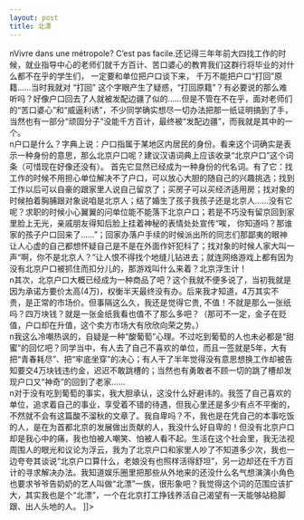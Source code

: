 ```yaml
---
layout: post
title: 北漂
---
```


<p>nVivre dans une métropole? C&#8217;est pas facile.还记得三年年前大四找工作的时候，就业指导中心的老师们就千方百计、苦口婆心的教育我们这群行将毕业的对什么都不在乎的学生们， 一定要和单位把户口谈下来， 千万不能把户口“打回”原籍……当时我就对 “打回” 这个字眼产生了疑惑，“打回原籍”？有必要说的那么难听吗？好像户口回去了人就被发配边疆了似的……但是不管在不在乎，面对老师们的“苦口婆心”和“威逼利诱”，不少同学确实想尽一切办法把那一纸证明搞到了手，当然也有一部分“顽固分子”没能千方百计，最终被“发配边疆”，而我就是其中的一个。<br />n户口是什么？字典上说：户口指属于某地区内居民的身份。看来这个词确实是表示一种身份的意思，那么北京户口呢？建议汉语词典上应该收录“北京户口”这个词条（可惜现在好像还没有）。 首先它显然已经成为一种身份的代名词。有了它：找工作的时候不用担心单位解决不了户口，可以放心大胆的随自己的兴趣挑选；找到工作以后可以自豪的跟家里人说自己留京了；买房子可以买经济适用房；找对象的时候拍着胸脯跟对象说咱是北京人；结了婚生了孩子我孩子还是北京人……没有它呢？求职的时候小心翼翼的问单位能不能落下北京户口；若是不巧没有留京回到家里脸上无光，亲戚朋友得知后脸上挂着神秘的表情处处宣传“唉， 你知道吗？那谁家的孩子户口回来了……”；回家办落户手续的时候派出所的同志们那鄙夷的眼神让人心虚的自己都想怀疑自己是不是在外面作奸犯科了；找对象的时候人家大叫一声“啊，你不是北京人？”让人恨不得找个地缝儿钻进去；就连网络游戏上都有因为没有北京户口被抓住而扣分儿的，那游戏叫什么来着？北京浮生计！ <br />n其次，北京户口大概已经成为一种商品了吧？这个我就不便多说了，当初我就是因为承诺方要价太高(4万)，权衡半天最终没有办。后来我才知道，4万其实不贵，是正常的市场价。但事隔这么久，我还是觉得它贵, 不值！不就是那么一张纸吗？四万块钱？就是一张金纸我看也值不了那么多吧？（那可不一定，金子在贬值，户口却在升值，这个卖方市场大有欣欣向荣之势。）<br />n我这么冷嘲热讽的，自疑是一种“酸葡萄”心理。不过吃到葡萄的人也未必都是“甜蜜”的回忆吧？同学当中，有人去了自己不喜欢的单位，而且一签就是5年，大有把“青春耗尽”、把“牢底坐穿”的决心；有人干了半年觉得没有意思想换工作却被告知要交4万块钱违约金，迟迟不敢跳槽的；当然也有勇敢者不顾一切的跳了槽却发现户口又“神奇”的回到了老家……<br />n对于没有吃到葡萄的事实，我大胆承认，这没什么好避讳的。我签了自己喜欢的单位，追求着自己的事业，享受着不错的待遇，但我心里还是多少有点不平衡的，不然就不会有这篇酸不溜秋的文章了。我自卑吗？不，我也是在凭自己的本事吃饭的人，是在为首都北京的发展做出贡献的人，我没什么好自卑的！但没有北京户口却是我心中的痛，我也怕被人嘲笑、怕被人看不起。生活在这个社会里，我无法视周围人的眼光和议论为浮云，我为了北京户口和家里人吵了不知道多少次，我也一边夸夸其谈说“北京户口算什么，老娘没有也照样活得舒坦”，另一边却还在千方百计的寻求解决办法。我知道娱乐圈里把那些从外地来的还没什么名气想演演小角色也要求爷爷告奶奶的艺人叫做“北漂”一族，很形象吧？我觉得这个词的范围应该扩大，其实我也是个“北漂”，一个在北京打工挣钱养活自己渴望有一天能够站稳脚跟、出人头地的人。 ]]&gt;
</p>
